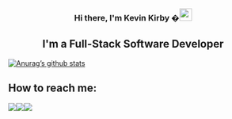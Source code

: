 <h3 align="center"> Hi there, I'm Kevin Kirby �<img src="https://camo.githubusercontent.com/e8e7b06ecf583bc040eb60e44eb5b8e0ecc5421320a92929ce21522dbc34c891/68747470733a2f2f6d656469612e67697068792e636f6d2f6d656469612f6876524a434c467a6361737252346961377a2f67697068792e676966" width="25px" data-canonical-src="https://media.giphy.com/media/hvRJCLFzcasrR4ia7z/giphy.gif" style="max-width: 100%;"></h3>

<h2 align="center"> I'm a Full-Stack Software Developer </h2>

[![Anurag’s github stats](https://github-readme-stats.vercel.app/api?username=kkirby16&bg_color=ANGLE,ORANGE,PURPLE)](https://github.com/kkirby16)

<!--
**kkirby16/kkirby16** is a ✨ _special_ ✨ repository because its `README.md` (this file) appears on your GitHub profile.

Here are some ideas to get you started:

- 🔭 I’m currently working on ...
- 🌱 I’m currently learning ...
- 👯 I’m looking to collaborate on ...
- 🤔 I’m looking for help with ...
- 💬 Ask me about ...
- 📫 How to reach me: ...
- 😄 Pronouns: ...
- ⚡ Fun fact: ...
-->

<h2 align="left"> How to reach me: </h2>
<a href="https://dev.to/kkirby16"><img src="https://img.shields.io/badge/dev.to-0A0A0A?style=for-the-badge&logo=dev.to&logoColor=white" /></a><a href="https://www.linkedin.com/in/kevinpkirby/"><img src="https://img.shields.io/badge/linkedin-%230077B5.svg?style=for-the-badge&logo=linkedin&logoColor=white" /></a><a href="mailto:kevinkirby120@gmail.com"><img src="https://img.shields.io/badge/kevinkirby120@gmail.com-D14836?style=for-the-badge&logo=gmail&logoColor=white" /></a>
 


